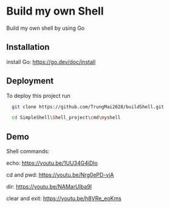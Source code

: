 
# Build my own Shell

Build my own shell by using Go


## Installation

install Go: https://go.dev/doc/install
## Deployment

To deploy this project run

```bash
  git clone https://github.com/TrungMai2028/buildShell.git
```


```bash
  cd SimpleShell\Shell_project\cmd\myshell
```



## Demo

Shell commands:

echo: https://youtu.be/1UU34G4iDIo

cd and pwd: https://youtu.be/Nrg0ePD-vjA

dir: https://youtu.be/NAMarUIba9I

clear and exit: https://youtu.be/h8VRe_eoKms


